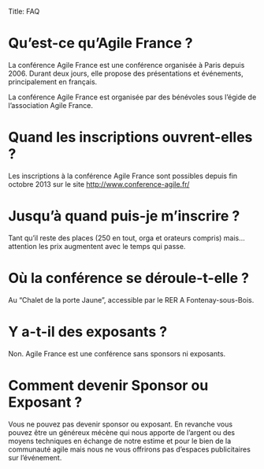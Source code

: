 Title: FAQ

# Qu’est-ce qu’Agile France ?

La conférence Agile France est une conférence organisée à Paris depuis 2006.
Durant deux jours, elle propose des présentations et événements, principalement en français.

La conférence Agile France est organisée par des bénévoles sous l’égide de l’association Agile France.


# Quand les inscriptions ouvrent-elles ?

Les inscriptions à la conférence Agile France sont possibles depuis fin octobre 2013 sur le site 
http://www.conference-agile.fr/


# Jusqu’à quand puis-je m’inscrire ?

Tant qu’il reste des places (250 en tout, orga et orateurs compris) mais…
attention les prix augmentent avec le temps qui passe.


# Où la conférence se déroule-t-elle ?

Au “Chalet de la porte Jaune”, accessible par le RER A Fontenay-sous-Bois.


# Y a-t-il des exposants ?

Non. Agile France est une conférence sans sponsors ni exposants.


# Comment devenir Sponsor ou Exposant ?

Vous ne pouvez pas devenir sponsor ou exposant.
En revanche vous pouvez être un généreux mécène qui nous apporte de l’argent ou des moyens techniques
en échange de notre estime et pour le bien de la communauté agile
mais nous ne vous offrirons pas d’espaces publicitaires sur l’événement.
